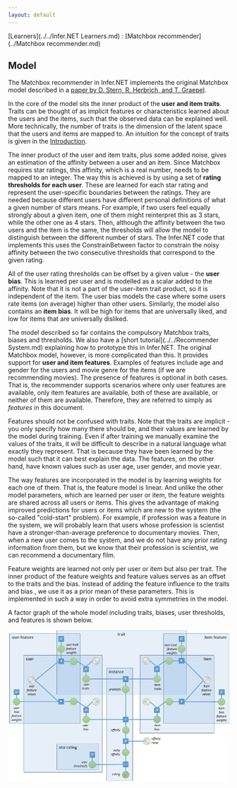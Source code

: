 ```yaml
---
layout: default
---
```

[Learners](../../Infer.NET Learners.md) : [Matchbox recommender](../Matchbox recommender.md)

## Model

The Matchbox recommender in Infer.NET implements the original Matchbox model described in a [paper by D. Stern, R. Herbrich, and T. Graepel](http://research.microsoft.com/pubs/79460/www09.pdf).

In the core of the model sits the inner product of the **user and item traits**. Traits can be thought of as implicit features or characteristics learned about the users and the items, such that the observed data can be explained well. More technically, the number of traits is the dimension of the latent space that the users and items are mapped to. An intuition for the concept of traits is given in the [Introduction](Introduction.md).

The inner product of the user and item traits, plus some added noise, gives an estimation of the affinity between a user and an item. Since Matchbox requires star ratings, this affinity, which is a real number, needs to be mapped to an integer. The way this is achieved is by using a set of **rating thresholds for each user**. These are learned for each star rating and represent the user-specific boundaries between the ratings. They are needed because different users have different personal definitions of what a given number of stars means. For example, if two users feel equally strongly about a given item, one of them might reinterpret this as 3 stars, while the other one as 4 stars. Then, although the affinity between the two users and the item is the same, the thresholds will allow the model to distinguish between the different number of stars. The Infer.NET code that implements this uses the ConstrainBetween  factor to constrain the noisy affinity between the two consecutive thresholds that correspond to the given rating.

All of the user rating thresholds can be offset by a given value - the **user bias**. This is learned per user and is modelled as a scalar added to the affinity. Note that it is not a part of the user-item trait product, so it is independent of the item. The user bias models the case where some users rate items (on average) higher than other users. Similarly, the model also contains an **item bias**. It will be high for items that are universally liked, and low for items that are universally disliked.

The model described so far contains the compulsory Matchbox traits, biases and thresholds. We also have a [short tutorial](../../Recommender System.md) explaining how to prototype this in Infer.NET. The original Matchbox model, however, is more complicated than this. It provides support for **user and item features**. Examples of features include age and gender for the users and movie genre for the items (if we are recommending movies). The presence of features is optional in both cases. That is, the recommender supports scenarios where only user features are available, only item features are available, both of these are available, or neither of them are available. Therefore, they are referred to simply as _features_ in this document.

Features should not be confused with traits. Note that the traits are implicit - you only specify how many there should be, and their values are learned by the model during training. Even if after training we manually examine the values of the traits, it will be difficult to describe in a natural language what exactly they represent. That is because they have been learned by the model such that it can best explain the data. The features, on the other hand, have known values such as user age, user gender, and movie year.

The way features are incorporated in the model is by learning weights for each one of them. That is, the feature model is linear. And unlike the other model parameters, which are learned per user or item, the feature weights are shared across all users or items. This gives the advantage of making improved predictions for users or items which are new to the system (the so-called "cold-start" problem). For example, if profession was a feature in the system, we will probably learn that users whose profession is scientist have a stronger-than-average preference to documentary movies. Then, when a new user comes to the system, and we do not have any prior rating information from them, but we know that their profession is scientist, we can recommend a documentary film.

Feature weights are learned not only per user or item but also per trait. The inner product of the feature weights and feature values serves as an offset to the traits and the bias. Instead of adding the feature influence to the traits and bias , we use it as a prior mean of these parameters. This is implemented in such a way in order to avoid extra symmetries in the model.

A factor graph of the whole model including traits, biases, user thresholds, and features is shown below. 

![factor graph.jpg](../Matchbox/factor%20graph.jpg)
